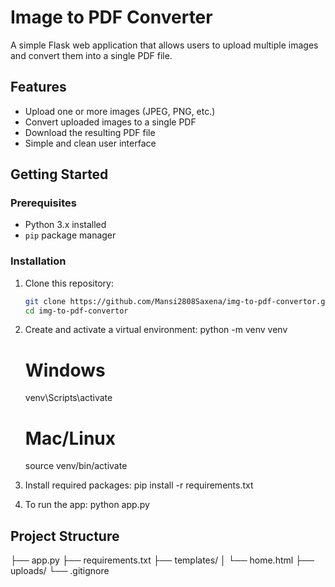 # Image to PDF Converter

A simple Flask web application that allows users to upload multiple images and convert them into a single PDF file.

## Features

- Upload one or more images (JPEG, PNG, etc.)
- Convert uploaded images to a single PDF
- Download the resulting PDF file
- Simple and clean user interface

## Getting Started

### Prerequisites

- Python 3.x installed
- `pip` package manager

### Installation

1. Clone this repository:

   ```bash
   git clone https://github.com/Mansi2808Saxena/img-to-pdf-convertor.git
   cd img-to-pdf-convertor

   ```

2. Create and activate a virtual environment:
   python -m venv venv

   # Windows

   venv\Scripts\activate

   # Mac/Linux

   source venv/bin/activate

3. Install required packages: pip install -r requirements.txt

4. To run the app: python app.py

## Project Structure

├── app.py
├── requirements.txt
├── templates/
│ └── home.html
├── uploads/
└── .gitignore
